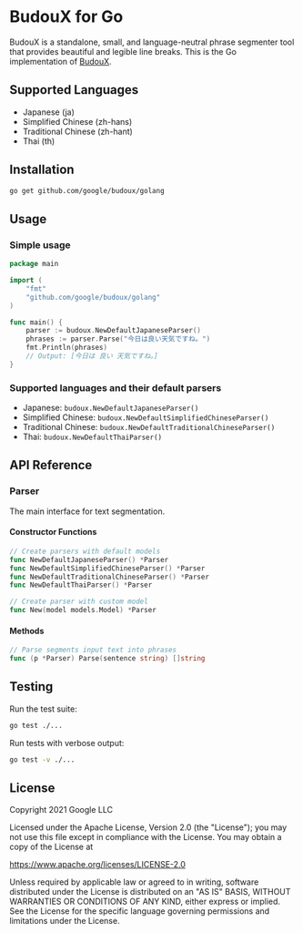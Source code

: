 # BudouX for Go

BudouX is a standalone, small, and language-neutral phrase segmenter tool that provides beautiful and legible line breaks.
This is the Go implementation of [BudouX](https://github.com/google/budoux).

## Supported Languages

- Japanese (ja)
- Simplified Chinese (zh-hans)
- Traditional Chinese (zh-hant)
- Thai (th)

## Installation

```bash
go get github.com/google/budoux/golang
```

## Usage

### Simple usage

```go
package main

import (
    "fmt"
    "github.com/google/budoux/golang"
)

func main() {
    parser := budoux.NewDefaultJapaneseParser()
    phrases := parser.Parse("今日は良い天気ですね。")
    fmt.Println(phrases)
    // Output: [今日は 良い 天気ですね。]
}
```

### Supported languages and their default parsers

- Japanese: `budoux.NewDefaultJapaneseParser()`
- Simplified Chinese: `budoux.NewDefaultSimplifiedChineseParser()`
- Traditional Chinese: `budoux.NewDefaultTraditionalChineseParser()`
- Thai: `budoux.NewDefaultThaiParser()`

## API Reference

### Parser

The main interface for text segmentation.

#### Constructor Functions

```go
// Create parsers with default models
func NewDefaultJapaneseParser() *Parser
func NewDefaultSimplifiedChineseParser() *Parser
func NewDefaultTraditionalChineseParser() *Parser
func NewDefaultThaiParser() *Parser

// Create parser with custom model
func New(model models.Model) *Parser
```

#### Methods

```go
// Parse segments input text into phrases
func (p *Parser) Parse(sentence string) []string
```

## Testing

Run the test suite:

```bash
go test ./...
```

Run tests with verbose output:

```bash
go test -v ./...
```

## License

Copyright 2021 Google LLC

Licensed under the Apache License, Version 2.0 (the "License");
you may not use this file except in compliance with the License.
You may obtain a copy of the License at

https://www.apache.org/licenses/LICENSE-2.0

Unless required by applicable law or agreed to in writing, software
distributed under the License is distributed on an "AS IS" BASIS,
WITHOUT WARRANTIES OR CONDITIONS OF ANY KIND, either express or implied.
See the License for the specific language governing permissions and
limitations under the License.

